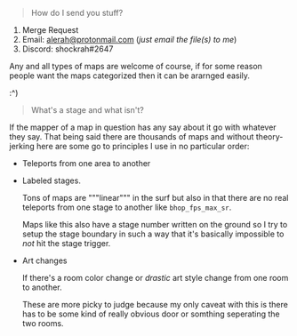 > How do I send you stuff?

1. Merge Request
2. Email: alerah@protonmail.com (_just email the file(s) to me_)
3. Discord: shockrah#2647

Any and all types of maps are welcome of course, if for some reason people want the maps categorized then it can be ararnged easily.

:\^)

> What's a stage and what isn't?

If the mapper of a map in question has any say about it go with whatever they say.
That being said there are thousands of maps and without theory-jerking here are some go to principles I use in no particular order:

* Teleports from one area to another

* Labeled stages. 

	Tons of maps are """linear""" in the surf but also in that there are no real teleports from one stage to another like `bhop_fps_max_sr`.

	Maps like this also have a stage number written on the ground so I try to setup the stage boundary in such a way that it's basically impossible to _not_ hit the stage trigger.

* Art changes

	If there's a room color change or _drastic_ art style change from one room to another.

	These are more picky to judge because my only caveat with this is there has to be some kind of really obvious door or somthing seperating the two rooms.

